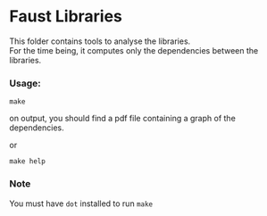 # Faust Libraries

This folder contains tools to analyse the libraries.  
For the time being, it computes only the dependencies between the libraries.

### Usage:
~~~~~~~~~~~~~
make
~~~~~~~~~~~~~
on output, you should find a pdf file containing a graph of the dependencies.

or 
~~~~~~~~~~~~~
make help
~~~~~~~~~~~~~

### Note

You must have `dot` installed to run `make`
